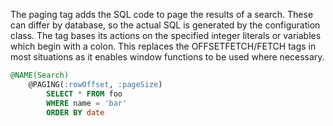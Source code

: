 The paging tag adds the SQL code to page the results of a search.
These can differ by database, so the actual SQL is generated by the configuration class.
The tag bases its actions on the specified integer literals or variables which begin with a colon.
This replaces the OFFSETFETCH/FETCH tags in most situations as it enables window functions to be used where necessary.

```sql
@NAME(Search)
	@PAGING(:rowOffset, :pageSize)
		SELECT * FROM foo
		WHERE name = 'bar'
		ORDER BY date
```
